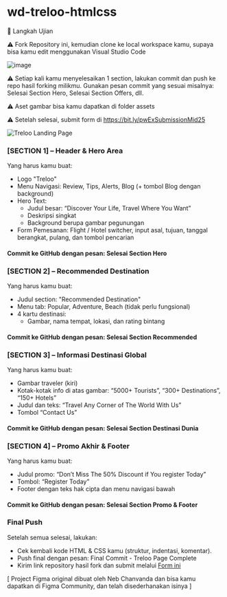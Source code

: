 # wd-treloo-htmlcss

🧪 Langkah Ujian

⚠️ Fork Repository ini, kemudian clone ke local workspace kamu, supaya bisa kamu edit menggunakan Visual Studio Code

![image](https://github.com/user-attachments/assets/66140ce5-965d-4e19-b17b-1f1b735d0e79)


⚠️ Setiap kali kamu menyelesaikan 1 section, lakukan commit dan push ke repo hasil forking milikmu. Gunakan pesan commit yang sesuai misalnya: Selesai Section Hero, Selesai Section Offers, dll.

⚠️ Aset gambar bisa kamu dapatkan di folder assets

⚠️ Setelah selesai, submit form di https://bit.ly/pwExSubmissionMid25



![Treloo Landing Page](https://github.com/user-attachments/assets/65f475d8-90d8-4b18-9cf1-90e6d456612a)

### [SECTION 1] – Header & Hero Area
Yang harus kamu buat:
- Logo "Treloo"
- Menu Navigasi: Review, Tips, Alerts, Blog (+ tombol Blog dengan background)
- Hero Text:
  - Judul besar: “Discover Your Life, Travel Where You Want”
  - Deskripsi singkat
  - Background berupa gambar pegunungan
- Form Pemesanan: Flight / Hotel switcher, input asal, tujuan, tanggal berangkat, pulang, dan tombol pencarian
#### Commit ke GitHub dengan pesan: Selesai Section Hero



### [SECTION 2] – Recommended Destination
Yang harus kamu buat:
- Judul section: "Recommended Destination"
- Menu tab: Popular, Adventure, Beach (tidak perlu fungsional)
- 4 kartu destinasi:
  - Gambar, nama tempat, lokasi, dan rating bintang
#### Commit ke GitHub dengan pesan: Selesai Section Recommended



### [SECTION 3] – Informasi Destinasi Global
Yang harus kamu buat:
- Gambar traveler (kiri)
- Kotak-kotak info di atas gambar: “5000+ Tourists”, “300+ Destinations”, “150+ Hotels”
- Judul dan teks: “Travel Any Corner of The World With Us”
- Tombol “Contact Us”
#### Commit ke GitHub dengan pesan: Selesai Section Destinasi Dunia



### [SECTION 4] – Promo Akhir & Footer
Yang harus kamu buat:
- Judul promo: “Don’t Miss The 50% Discount if You register Today”
- Tombol: “Register Today”
- Footer dengan teks hak cipta dan menu navigasi bawah
#### Commit ke GitHub dengan pesan: Selesai Section Promo & Footer


### Final Push
Setelah semua selesai, lakukan:
- Cek kembali kode HTML & CSS kamu (struktur, indentasi, komentar).
- Push final dengan pesan: Final Commit - Treloo Page Complete
- Kirim link repository hasil fork dan submit melalui [Form ini](https://bit.ly/pwExSubmissionMid25)


[ Project Figma original dibuat oleh Neb Chanvanda dan bisa kamu dapatkan di Figma Community, dan telah disederhanakan isinya ]
